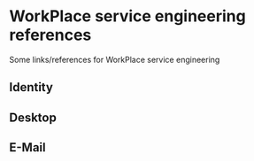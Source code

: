 # WorkPlace service engineering references
Some links/references for WorkPlace service engineering

## Identity 


## Desktop 


## E-Mail







